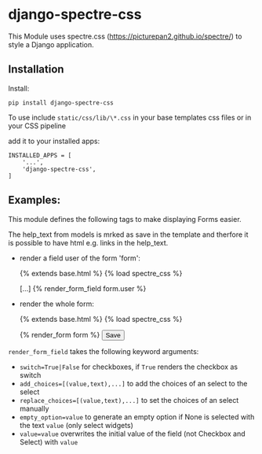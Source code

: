 # django-spectre-css

This Module uses spectre.css (https://picturepan2.github.io/spectre/) to style a Django application.


## Installation

Install:

    pip install django-spectre-css


To use include `static/css/lib/\*.css` in your base templates css files or in your CSS pipeline


add it to your installed apps:

    INSTALLED_APPS = [
        '...',
        'django-spectre-css',
    ]

## Examples:
This module defines the following tags to make displaying Forms easier.

The help_text from models is mrked as save in the template and therfore it is possible to have html e.g. links in the help_text.

- render a field user of the form 'form':


    {% extends base.html %}
    {% load spectre_css %}

    [...]
    {% render_form_field form.user %}

- render the whole form:


    {% extends base.html %}
    {% load spectre_css %}

    <form method="POST">
    {% render_form form %}
    <input type="submit" value="Save" class="btn btn-primary">
    </form>
    

`render_form_field` takes the following keyword arguments:

- `switch=True|False` for checkboxes, if `True` renders the checkbox as switch
- `add_choices=[(value,text),...]` to add the choices of an select to the select
- `replace_choices=[(value,text),...]` to set the choices of an select manually
- `empty_option=value` to generate an empty option if None is selected with the text `value`  (only select widgets)
- `value=value` overwrites the initial value of the field (not Checkbox and Select) with `value` 
